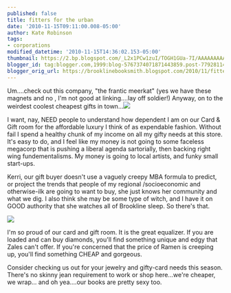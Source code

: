 ```yaml
---
published: false
title: fitters for the urban
date: '2010-11-15T09:11:00.008-05:00'
author: Kate Robinson
tags:
- corporations
modified_datetime: '2010-11-15T14:36:02.153-05:00'
thumbnail: https://2.bp.blogspot.com/_L2x1PCw1zuI/TOGH1GUa-7I/AAAAAAAAAKQ/aIYdlOvbFZ4/s72-c/moose_mag_bc.jpg
blogger_id: tag:blogger.com,1999:blog-5767374071871443859.post-7792811415219292785
blogger_orig_url: https://brooklinebooksmith.blogspot.com/2010/11/fitters-for-urban.html
---
```

Um....check out this company, "the frantic meerkat" (yes we have these magnets and no , I'm not good at linking....lay off soldier!) Anyway, on to the weirdest coolest cheapest gifts in town...[![](https://2.bp.blogspot.com/_L2x1PCw1zuI/TOGH1GUa-7I/AAAAAAAAAKQ/aIYdlOvbFZ4/s400/moose_mag_bc.jpg)](https://2.bp.blogspot.com/_L2x1PCw1zuI/TOGH1GUa-7I/AAAAAAAAAKQ/aIYdlOvbFZ4/s1600/moose_mag_bc.jpg)


I want, nay, NEED people to understand how dependent I am on our Card & Gift room for the affordable luxury I think of as expendable fashion. Without fail I spend a healthy chunk of my income on all my gifty needs at this store. It's easy to do, and I feel like my money is not going to some faceless megacorp that is pushing a liberal agenda sartorially, then backing right wing fundementalisms. My money is going to local artists, and funky small start-ups.

Kerri, our gift buyer doesn't use a vaguely creepy MBA formula to predict, or project the trends that people of my regional /socioeconomic and otherwise-ilk are going to want to buy, she just knows her community and what we dig. I also think she may be some type of witch, and I have it on GOOD authority that she watches all of Brookline sleep. So there's that.

![](https://1.bp.blogspot.com/_L2x1PCw1zuI/TOGHAc-AI6I/AAAAAAAAAKI/2oe7q0Ydf_Y/s400/giftroom.bmp)



I'm so proud of our card and gift room. It is the great equalizer. If you are loaded and can buy diamonds, you'll find something unique and edgy that Zales can't offer. If you're concerned that the price of Ramen is creeping up, you'll find something CHEAP and gorgeous.



Consider checking us out for your jewelry and gifty-card needs this season. There's no skinny jean requirement to work or shop here...we're cheaper, we wrap... and oh yea....our books are pretty sexy too.



